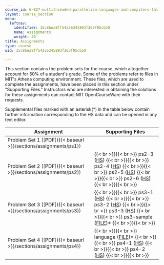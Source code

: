 ```yaml
---
course_id: 6-827-multithreaded-parallelism-languages-and-compilers-fall-2002
layout: course_section
menu:
  leftnav:
    identifier: 15c8bea8ff54a56345893f365f05cb50
    name: Assignments
    weight: 40
title: Assignments
type: course
uid: 15c8bea8ff54a56345893f365f05cb50

---
```


  

This section contains the problem sets for the course, which altogether account for 50% of a student's grade. Some of the problems refer to files in MIT's Athena computing environment. These files, which are used to complete the assignments, have been placed in this section under "Supporting Files." Instructors who are interested in obtaining the solutions for these assignments can contact MIT OpenCourseWare with their requests.

Supplemental files marked with an asterisk(\*) in the table below contain further information corresponding to the HS data and can be opened in any text editor.

  

| Assignment | Supporting Files |
| --- | --- |
| Problem Set 1 ([PDF]({{< baseurl >}}/sections/assignments/ps1)) |  |
| Problem Set 2 ([PDF]({{< baseurl >}}/sections/assignments/ps2)) |  {{< br >}}{{< br >}} ps2-3 ([HS](/courses/electrical-engineering-and-computer-science/6-827-multithreaded-parallelism-languages-and-compilers-fall-2002/assignments/ps23.hs)) {{< br >}}{{< br >}} ps2-4 ([HS](/courses/electrical-engineering-and-computer-science/6-827-multithreaded-parallelism-languages-and-compilers-fall-2002/assignments/ps24.hs)) {{< br >}}{{< br >}} ps2-5 ([HS](/courses/electrical-engineering-and-computer-science/6-827-multithreaded-parallelism-languages-and-compilers-fall-2002/assignments/ps25.hs)) {{< br >}}{{< br >}} ps2-6 ([HS](/courses/electrical-engineering-and-computer-science/6-827-multithreaded-parallelism-languages-and-compilers-fall-2002/assignments/ps26.hs)) {{< br >}}{{< br >}}  |
| Problem Set 3 ([PDF]({{< baseurl >}}/sections/assignments/ps3)) |  {{< br >}}{{< br >}} ps3-1 ([HS](/courses/electrical-engineering-and-computer-science/6-827-multithreaded-parallelism-languages-and-compilers-fall-2002/assignments/ps31.hs)) {{< br >}}{{< br >}} ps3-2 ([HS](/courses/electrical-engineering-and-computer-science/6-827-multithreaded-parallelism-languages-and-compilers-fall-2002/assignments/ps32.hs)) {{< br >}}{{< br >}} ps3-3 ([HS](/courses/electrical-engineering-and-computer-science/6-827-multithreaded-parallelism-languages-and-compilers-fall-2002/assignments/ps33.hs)) {{< br >}}{{< br >}} ps3-sample ([FILE](/courses/electrical-engineering-and-computer-science/6-827-multithreaded-parallelism-languages-and-compilers-fall-2002/assignments/ps3sample1.txt))\* {{< br >}}{{< br >}}  |
| Problem Set 4 ([PDF]({{< baseurl >}}/sections/assignments/ps4)) |  {{< br >}}{{< br >}} language ([FILE](/courses/electrical-engineering-and-computer-science/6-827-multithreaded-parallelism-languages-and-compilers-fall-2002/assignments/language.txt))\* {{< br >}}{{< br >}} ps4-1 ([HS](/courses/electrical-engineering-and-computer-science/6-827-multithreaded-parallelism-languages-and-compilers-fall-2002/assignments/ps41.hs)) {{< br >}}{{< br >}} ps4-2 ([HS](/courses/electrical-engineering-and-computer-science/6-827-multithreaded-parallelism-languages-and-compilers-fall-2002/assignments/ps42.hs)) {{< br >}}{{< br >}}